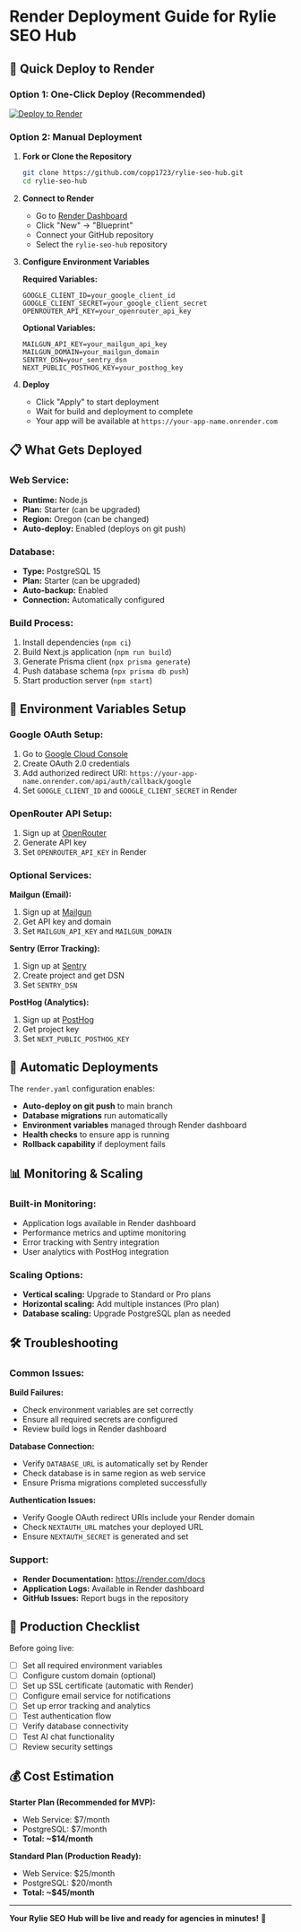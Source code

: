 # Render Deployment Guide for Rylie SEO Hub

## 🚀 Quick Deploy to Render

### **Option 1: One-Click Deploy (Recommended)**

[![Deploy to Render](https://render.com/images/deploy-to-render-button.svg)](https://render.com/deploy?repo=https://github.com/copp1723/rylie-seo-hub)

### **Option 2: Manual Deployment**

1. **Fork or Clone the Repository**
   ```bash
   git clone https://github.com/copp1723/rylie-seo-hub.git
   cd rylie-seo-hub
   ```

2. **Connect to Render**
   - Go to [Render Dashboard](https://dashboard.render.com)
   - Click "New" → "Blueprint"
   - Connect your GitHub repository
   - Select the `rylie-seo-hub` repository

3. **Configure Environment Variables**
   
   **Required Variables:**
   ```
   GOOGLE_CLIENT_ID=your_google_client_id
   GOOGLE_CLIENT_SECRET=your_google_client_secret
   OPENROUTER_API_KEY=your_openrouter_api_key
   ```
   
   **Optional Variables:**
   ```
   MAILGUN_API_KEY=your_mailgun_api_key
   MAILGUN_DOMAIN=your_mailgun_domain
   SENTRY_DSN=your_sentry_dsn
   NEXT_PUBLIC_POSTHOG_KEY=your_posthog_key
   ```

4. **Deploy**
   - Click "Apply" to start deployment
   - Wait for build and deployment to complete
   - Your app will be available at `https://your-app-name.onrender.com`

## 📋 **What Gets Deployed**

### **Web Service:**
- **Runtime:** Node.js
- **Plan:** Starter (can be upgraded)
- **Region:** Oregon (can be changed)
- **Auto-deploy:** Enabled (deploys on git push)

### **Database:**
- **Type:** PostgreSQL 15
- **Plan:** Starter (can be upgraded)
- **Auto-backup:** Enabled
- **Connection:** Automatically configured

### **Build Process:**
1. Install dependencies (`npm ci`)
2. Build Next.js application (`npm run build`)
3. Generate Prisma client (`npx prisma generate`)
4. Push database schema (`npx prisma db push`)
5. Start production server (`npm start`)

## 🔧 **Environment Variables Setup**

### **Google OAuth Setup:**
1. Go to [Google Cloud Console](https://console.cloud.google.com/)
2. Create OAuth 2.0 credentials
3. Add authorized redirect URI: `https://your-app-name.onrender.com/api/auth/callback/google`
4. Set `GOOGLE_CLIENT_ID` and `GOOGLE_CLIENT_SECRET` in Render

### **OpenRouter API Setup:**
1. Sign up at [OpenRouter](https://openrouter.ai/)
2. Generate API key
3. Set `OPENROUTER_API_KEY` in Render

### **Optional Services:**

**Mailgun (Email):**
1. Sign up at [Mailgun](https://www.mailgun.com/)
2. Get API key and domain
3. Set `MAILGUN_API_KEY` and `MAILGUN_DOMAIN`

**Sentry (Error Tracking):**
1. Sign up at [Sentry](https://sentry.io/)
2. Create project and get DSN
3. Set `SENTRY_DSN`

**PostHog (Analytics):**
1. Sign up at [PostHog](https://posthog.com/)
2. Get project key
3. Set `NEXT_PUBLIC_POSTHOG_KEY`

## 🔄 **Automatic Deployments**

The `render.yaml` configuration enables:
- **Auto-deploy on git push** to main branch
- **Database migrations** run automatically
- **Environment variables** managed through Render dashboard
- **Health checks** to ensure app is running
- **Rollback capability** if deployment fails

## 📊 **Monitoring & Scaling**

### **Built-in Monitoring:**
- Application logs available in Render dashboard
- Performance metrics and uptime monitoring
- Error tracking with Sentry integration
- User analytics with PostHog integration

### **Scaling Options:**
- **Vertical scaling:** Upgrade to Standard or Pro plans
- **Horizontal scaling:** Add multiple instances (Pro plan)
- **Database scaling:** Upgrade PostgreSQL plan as needed

## 🛠️ **Troubleshooting**

### **Common Issues:**

**Build Failures:**
- Check environment variables are set correctly
- Ensure all required secrets are configured
- Review build logs in Render dashboard

**Database Connection:**
- Verify `DATABASE_URL` is automatically set by Render
- Check database is in same region as web service
- Ensure Prisma migrations completed successfully

**Authentication Issues:**
- Verify Google OAuth redirect URIs include your Render domain
- Check `NEXTAUTH_URL` matches your deployed URL
- Ensure `NEXTAUTH_SECRET` is generated and set

### **Support:**
- **Render Documentation:** https://render.com/docs
- **Application Logs:** Available in Render dashboard
- **GitHub Issues:** Report bugs in the repository

## 🎯 **Production Checklist**

Before going live:
- [ ] Set all required environment variables
- [ ] Configure custom domain (optional)
- [ ] Set up SSL certificate (automatic with Render)
- [ ] Configure email service for notifications
- [ ] Set up error tracking and analytics
- [ ] Test authentication flow
- [ ] Verify database connectivity
- [ ] Test AI chat functionality
- [ ] Review security settings

## 💰 **Cost Estimation**

**Starter Plan (Recommended for MVP):**
- Web Service: $7/month
- PostgreSQL: $7/month
- **Total: ~$14/month**

**Standard Plan (Production Ready):**
- Web Service: $25/month
- PostgreSQL: $20/month
- **Total: ~$45/month**

---

**Your Rylie SEO Hub will be live and ready for agencies in minutes!** 🚀

